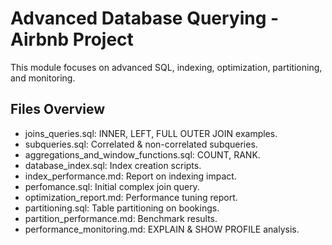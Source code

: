 # Advanced Database Querying - Airbnb Project

This module focuses on advanced SQL, indexing, optimization, partitioning, and monitoring.

## Files Overview

- joins_queries.sql: INNER, LEFT, FULL OUTER JOIN examples.
- subqueries.sql: Correlated & non-correlated subqueries.
- aggregations_and_window_functions.sql: COUNT, RANK.
- database_index.sql: Index creation scripts.
- index_performance.md: Report on indexing impact.
- perfomance.sql: Initial complex join query.
- optimization_report.md: Performance tuning report.
- partitioning.sql: Table partitioning on bookings.
- partition_performance.md: Benchmark results.
- performance_monitoring.md: EXPLAIN & SHOW PROFILE analysis.
